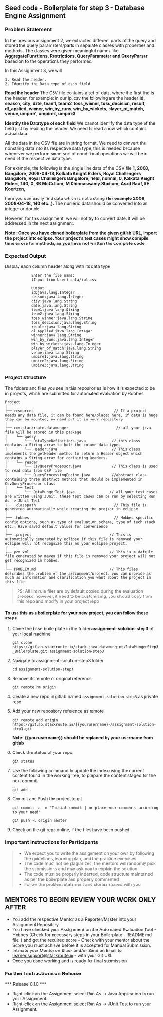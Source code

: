 ## Seed code - Boilerplate for step 3 - Database Engine Assignment

### Problem Statement

In the previous assignment 2, we extracted different parts of the query and stored the query parameters/parts in separate classes with properties and methods. 
The classes were given meaningful names like **AggregateFunctions, Restrictions, QueryParameter and QueryParser** based on to the operations they performed.

In this Assignment 3, we will 

    1. Read the header.  
    2. Identify the Data type of each field 

**Read the header**
The CSV file contains a set of data, where the first line is the header, for example: in our ipl.csv the following are the header 
**id, season, city, date, team1, team2, toss_winner, toss_decision, result, dl_applied, winner, win_by_runs, win_by_wickets, player_of_match, venue, umpire1, umpire2, umpire3** 

**Identify the Datatype of each field**
We cannot identify the data type of the field just by reading the header. We need to read a row which contains actual data.

All the data in the CSV file are in string format. We need to convert the nonstring data into its respective data type, this is needed because whenever we perform some sort of conditional operations we will be in need of the respective data type. 

For example, the following is the single line data of the CSV file 
**1, 2008, Bangalore, 2008-04-18, Kolkata Knight Riders, Royal Challengers Bangalore, Royal Challengers Bangalore, field, normal, 0, Kolkata Knight Riders, 140, 0, BB McCullum, M Chinnaswamy Stadium, Asad Rauf, RE Koertzen,**

here you can easily find data which is not a string **(for example 2008, 2008-04-18, 140 etc.,).** The numeric data should be converted into an integer or double. 

However, for this assignment, we will not try to convert date. It will be addressed in the next assignment.

**Note : Once you have cloned boilerplate from the given gitlab URL, import the project into eclipse. 
Your project’s test cases might show compile time errors for methods, as you have not written the complete code.**

### Expected Output
Display each column header along with its data type
     
                Enter the file name:
                (Input from User) data/ipl.csv
                
                Output
                id:java.lang.Integer
                season:java.lang.Integer
                city:java.lang.String
                date:java.lang.String
                team1:java.lang.String
                team2:java.lang.String
                toss_winner:java.lang.String
                toss_decision:java.lang.String
                result:java.lang.String
                dl_applied:java.lang.Integer
                winner:java.lang.String
                win_by_runs:java.lang.Integer
                win_by_wickets:java.lang.Integer
                player_of_match:java.lang.String
                venue:java.lang.String
                umpire1:java.lang.String
                umpire2:java.lang.String
                umpire3:java.lang.String

### Project structure

The folders and files you see in this repositories is how it is expected to be in projects, which are submitted for automated evaluation by Hobbes

    Project
    |
    ├── resources                                     // If a project needs any data file, it can be found here/placed here, if data is huge they can be mounted, no need put it in your repository
    |
    ├── com.stackroute.datamunger                      // all your java file will be stored in this package
    |    └── query
    |        └── DataTypeDefinitions.java            // this class contains a String array to hold the column data types
    |        └── Header.java                         // This class implements the getHeader method to return a Header object which contains a String array for containing headers.
    |    └── reader
    |        └── CsvQueryProcessor.java              // This class is used to read data from CSV file
    |        └── QueryProcessingEngine.java          //abstract class containing three abstract methods that should be implemented in CsvQueryProcessor class
    |    └── test                                     
    |        └── DataMungerTest.java                // all your test cases are written using JUnit, these test cases can be run by selecting Run As -> JUnit Test 
    ├── .classpath                                    // This file is generated automatically while creating the project in eclipse
    |
    ├── .hobbes                                       // Hobbes specific config options, such as type of evaluation schema, type of tech stack etc., Have saved default values for convenience
    |
    ├── .project                                    // This is automatically generated by eclipse if this file is removed your eclipse will not recognize this as your eclipse project. 
    |
    ├── pom.xml                                     // This is a default file generated by maven if this file is removed your project will not get recognized in hobbes.
    |
    └── PROBLEM.md                                  // This files describes the problem of the assignment/project, you can provide as much as information and clarification you want about the project in this file

> PS: All lint rule files are by default copied during the evaluation process, however, if need to be customizing, you should copy from this repo and modify in your project repo


#### To use this as a boilerplate for your new project, you can follow these steps

1. Clone the base boilerplate in the folder **assignment-solution-step3** of your local machine
     
    `git clone https://gitlab.stackroute.in/stack_java_datamunging/DataMungerStep3_Boilerplate.git assignment-solution-step3`

2. Navigate to assignment-solution-step3 folder

    `cd assignment-solution-step3`

3. Remove its remote or original reference

     `git remote rm origin`

4. Create a new repo in gitlab named `assignment-solution-step3` as private repo

5. Add your new repository reference as remote

     `git remote add origin https://gitlab.stackroute.in/{{yourusername}}/assignment-solution-step3.git`

     **Note: {{yourusername}} should be replaced by your username from gitlab**

5. Check the status of your repo 
     
     `git status`

6. Use the following command to update the index using the current content found in the working tree, to prepare the content staged for the next commit.

     `git add .`
 
7. Commit and Push the project to git

     `git commit -a -m "Initial commit | or place your comments according to your need"`

     `git push -u origin master`

8. Check on the git repo online, if the files have been pushed


### Important instructions for Participants
> - We expect you to write the assignment on your own by following the guidelines, learning plan, and the practice exercises
> - The code must not be plagiarized, the mentors will randomly pick the submissions and may ask you to explain the solution
> - The code must be properly indented, code structure maintained as per the boilerplate and properly commented
> - Follow the problem statement and stories shared with you

## MENTORS TO BEGIN REVIEW YOUR WORK ONLY AFTER 

- You add the respective Mentor as a Reporter/Master into your Assignment Repository
- You have checked your Assignment on the Automated Evaluation Tool - Hobbes (Check for necessary steps in your Boilerplate - README.md file. ) and got the required score - Check with your mentor about the Score you must achieve before it is accepted for Manual Submission. 
- Intimate your Mentor on Slack and/or Send an Email to learner.support@stackroute.in - with your Git URL 
- Once you done working and is ready for final submission.

### Further Instructions on Release

*** Release 0.1.0 ***

- Right-click on the Assignment select Run As -> Java Application to run your Assignment.
- Right-click on the Assignment select Run As -> JUnit Test to run your Assignment.
